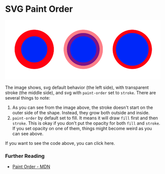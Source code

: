 # SVG Paint Order

![SVG Paint Order](/css/assets/svg-paint-order.png)

The image shows, svg default behavior (the left side), with transparent stroke (the middle side), and svg with `paint-order` set to `stroke`. There are several things to note:

1. As you can see from the image above, the stroke doesn't start on the outer side of the shape. Instead, they grow both outside and inside.
2. `paint-order` by default set to fill. It means it will draw `fill` first and then `stroke`. This is okay if you don't put the opacity for both `fill` and `stroke`. If you set opacity on one of them, things might become weird as you can see above.

If you want to see the code above, you can click here.

### Further Reading

- [Paint Order - MDN](https://developer.mozilla.org/en-US/docs/Web/CSS/paint-order)
